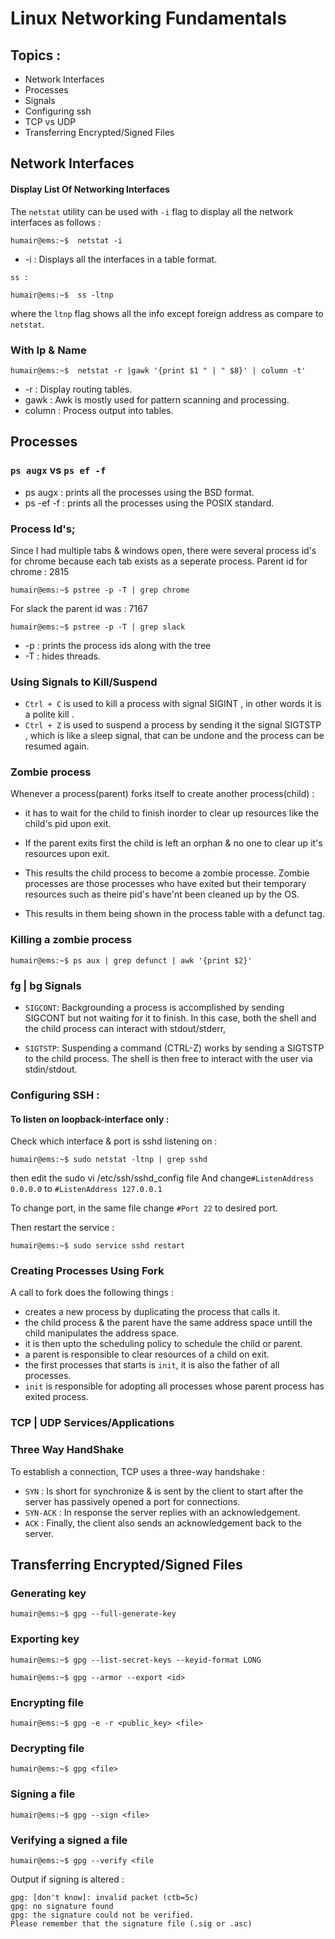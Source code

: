# Linux Networking Fundamentals

## Topics :
* Network Interfaces
* Processes
* Signals
* Configuring ssh
* TCP vs UDP
* Transferring Encrypted/Signed Files

  

## Network Interfaces 

#### Display List Of Networking Interfaces
The `netstat` utility can be used with `-i` flag to display all the network interfaces as follows : 
```console
humair@ems:~$  netstat -i
```
* -i : Displays all the interfaces in a table format.

`ss : `
```console
humair@ems:~$  ss -ltnp
```
where the `ltnp` flag shows all the info except foreign address as compare to `netstat`.

### With Ip & Name
```console
humair@ems:~$  netstat -r |gawk '{print $1 " | " $8}' | column -t'
``````
* -r : Display routing tables.
* gawk : Awk is mostly used for pattern scanning and processing.
* column : Process output into tables.

## Processes

### `ps augx` vs `ps ef -f`
* ps augx : prints all the processes using the BSD format.
* ps -ef -f : prints all the processes using the POSIX standard.

### Process Id's;

Since I had multiple tabs & windows open, there were several process id's for chrome because each tab exists as a seperate process. Parent id for chrome : 2815

```console
humair@ems:~$ pstree -p -T | grep chrome
```
For slack the parent id was : 7167
```console
humair@ems:~$ pstree -p -T | grep slack
```
* -p : prints the process ids along with the tree
* -T : hides threads.

### Using Signals to Kill/Suspend

* `Ctrl + C` is used to kill a process with signal SIGINT , in other words it is a polite kill . 
* `Ctrl + Z` is used to suspend a process by sending it the signal SIGTSTP , which is like a sleep signal, that can be undone and the process can be resumed again.

### Zombie process

Whenever a process(parent) forks itself to create another process(child) : 
* it has to wait for the child to finish inorder to clear up resources like the child's pid upon exit. 

* If the parent exits first the child is left an orphan & no one to clear up it's resources upon exit. 

* This results the child process to become a zombie processe. Zombie processes are those processes who have exited but their temporary resources such as theire pid's have'nt been cleaned up by the OS.

* This results in them being shown in the process table with a defunct tag.

### Killing a zombie process
 
 ```console
humair@ems:~$ ps aux | grep defunct | awk '{print $2}'
```
### fg | bg Signals

* `SIGCONT`: Backgrounding a process is accomplished by sending SIGCONT but not waiting for it to finish. In this case, both the shell and the child process can interact with stdout/stderr,

* `SIGTSTP`: Suspending a command (CTRL-Z) works by sending a SIGTSTP to the child process. The shell is then free to interact with the user via stdin/stdout.

### Configuring SSH : 
#### To listen on loopback-interface only : 

Check which interface & port is sshd listening on : 
 ```console
humair@ems:~$ sudo netstat -ltnp | grep sshd
```
then edit the sudo vi /etc/ssh/sshd_config file 
And change`#ListenAddress 0.0.0.0` to `#ListenAddress 127.0.0.1`

To change port, in the same file change `#Port 22` to desired port.

Then restart the service : 
 ```console
humair@ems:~$ sudo service sshd restart
```
### Creating Processes Using Fork

A call to fork does the following things :

* creates a new process by duplicating the process that calls it. 
* the child process & the parent have the same address space untill the child manipulates the address space.
* it is then upto the scheduling policy to schedule the child or parent.
* a parent is responsible to clear resources of a child on exit.
* the first processes that starts is `init`, it is also the father of all processes.
* `init` is responsible for adopting all processes whose parent process has exited process.

### TCP | UDP Services/Applications

### Three Way HandShake

To establish a connection, TCP uses a three-way handshake : 

* `SYN` : Is short for synchronize & is sent by the client to start after the server has passively opened a port for connections.
* `SYN-ACK` : In response the server replies with an acknowledgement.
* `ACK` : Finally, the client also sends an acknowledgement back to the server.

## Transferring Encrypted/Signed Files

### Generating key
 
 ```console
humair@ems:~$ gpg --full-generate-key
```

### Exporting key
 
 ```console
humair@ems:~$ gpg --list-secret-keys --keyid-format LONG
```

 ```console
humair@ems:~$ gpg --armor --export <id>
```
### Encrypting file
 
 ```console
humair@ems:~$ gpg -e -r <public_key> <file>
```

### Decrypting file
 
 ```console
humair@ems:~$ gpg <file>
```
### Signing a file
 
 ```console
humair@ems:~$ gpg --sign <file>
```
### Verifying a signed a file
 
 ```console
humair@ems:~$ gpg --verify <file
```
Output if signing is altered :
```
gpg: [don't know]: invalid packet (ctb=5c)
gpg: no signature found
gpg: the signature could not be verified.
Please remember that the signature file (.sig or .asc)
```


